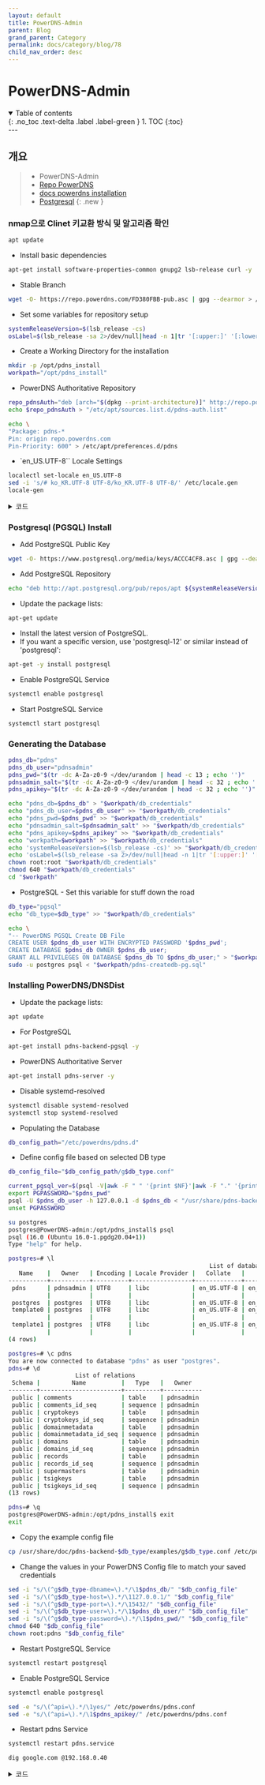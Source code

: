 ```yaml
---
layout: default
title: PowerDNS-Admin
parent: Blog
grand_parent: Category
permalink: docs/category/blog/78
child_nav_order: desc
---
```

# PowerDNS-Admin
<details open markdown="block">
  <summary>
    Table of contents
  </summary>
  {: .no_toc .text-delta .label .label-green }
1. TOC
{:toc}
</details>
---

## 개요

> - PowerDNS-Admin
> - [Repo PowerDNS](http://repo.powerdns.com/#ubuntu)
> - [docs powerdns installation](https://docs.brconsulting.info/en/docs/network/powerdns/02-pdns-installation/)
> - [Postgresql](https://www.postgresql.org/download/linux/ubuntu/)
{: .new }

### nmap으로 Clinet 키교환 방식 및 알고리즘 확인

```bash
apt update
```

- Install basic dependencies

```bash
apt-get install software-properties-common gnupg2 lsb-release curl -y
```

- Stable Branch

```bash
wget -O- https://repo.powerdns.com/FD380FBB-pub.asc | gpg --dearmor > /etc/apt/trusted.gpg.d/pdns_stable.gpg
```

- Set some variables for repository setup

```bash
systemReleaseVersion=$(lsb_release -cs)
osLabel=$(lsb_release -sa 2>/dev/null|head -n 1|tr '[:upper:]' '[:lower:]')
```

- Create a Working Directory for the installation

```bash
mkdir -p /opt/pdns_install
workpath="/opt/pdns_install"
```

- PowerDNS Authoritative Repository

```bash
repo_pdnsAuth="deb [arch="$(dpkg --print-architecture)]" http://repo.powerdns.com/${osLabel} ${systemReleaseVersion}-auth-48 main"
echo $repo_pdnsAuth > "/etc/apt/sources.list.d/pdns-auth.list"
```

```bash
echo \
"Package: pdns-*
Pin: origin repo.powerdns.com
Pin-Priority: 600" > /etc/apt/preferences.d/pdns
```

- `en_US.UTF-8`` Locale Settings

```bash
localectl set-locale en_US.UTF-8
sed -i 's/# ko_KR.UTF-8 UTF-8/ko_KR.UTF-8 UTF-8/' /etc/locale.gen
locale-gen
```

<details markdown="block">
  <summary>
    코드
  </summary>
  {: .label .label-green }
  
```bash
Generating locales (this might take a while)...
  en_US.UTF-8... done
  ko_KR.UTF-8... done
Generation complete.
```

</details>

### Postgresql (PGSQL) Install

- Add PostgreSQL Public Key

```bash
wget -O- https://www.postgresql.org/media/keys/ACCC4CF8.asc | gpg --dearmor > /etc/apt/trusted.gpg.d/postgresql.gpg
```

- Add PostgreSQL Repository

```bash
echo "deb http://apt.postgresql.org/pub/repos/apt ${systemReleaseVersion}-pgdg main" > /etc/apt/sources.list.d/pgdg.list
```

- Update the package lists:

```bash
apt-get update
```

- Install the latest version of PostgreSQL.
- If you want a specific version, use 'postgresql-12' or similar instead of 'postgresql':

```bash
apt-get -y install postgresql
```

- Enable PostgreSQL Service

```bash
systemctl enable postgresql
```

- Start PostgreSQL Service

```bash
systemctl start postgresql
```

### Generating the Database

```bash
pdns_db="pdns"
pdns_db_user="pdnsadmin"
pdns_pwd="$(tr -dc A-Za-z0-9 </dev/urandom | head -c 13 ; echo '')"
pdnsadmin_salt="$(tr -dc A-Za-z0-9 </dev/urandom | head -c 32 ; echo '')"
pdns_apikey="$(tr -dc A-Za-z0-9 </dev/urandom | head -c 32 ; echo '')"

echo "pdns_db=$pdns_db" > "$workpath/db_credentials"
echo "pdns_db_user=$pdns_db_user" >> "$workpath/db_credentials"
echo "pdns_pwd=$pdns_pwd" >> "$workpath/db_credentials"
echo "pdnsadmin_salt=$pdnsadmin_salt" >> "$workpath/db_credentials"
echo "pdns_apikey=$pdns_apikey" >> "$workpath/db_credentials"
echo "workpath=$workpath" >> "$workpath/db_credentials"
echo 'systemReleaseVersion=$(lsb_release -cs)' >> "$workpath/db_credentials"
echo 'osLabel=$(lsb_release -sa 2>/dev/null|head -n 1|tr '[:upper:]' '[:lower:]')' >> "$workpath/db_credentials"
chown root:root "$workpath/db_credentials"
chmod 640 "$workpath/db_credentials"
cd "$workpath"
```

- PostgreSQL - Set this variable for stuff down the road

```bash
db_type="pgsql"
echo "db_type=$db_type" >> "$workpath/db_credentials"

echo \
"-- PowerDNS PGSQL Create DB File
CREATE USER $pdns_db_user WITH ENCRYPTED PASSWORD '$pdns_pwd';
CREATE DATABASE $pdns_db OWNER $pdns_db_user;
GRANT ALL PRIVILEGES ON DATABASE $pdns_db TO $pdns_db_user;" > "$workpath/pdns-createdb-pg.sql"
sudo -u postgres psql < "$workpath/pdns-createdb-pg.sql"
```

### Installing PowerDNS/DNSDist

- Update the package lists:

```bash
apt update
```

- For PostgreSQL

```bash
apt-get install pdns-backend-pgsql -y
```

- PowerDNS Authoritative Server

```bash
apt-get install pdns-server -y
```

- Disable systemd-resolved

```bash
systemctl disable systemd-resolved
systemctl stop systemd-resolved
```

- Populating the Database

```bash
db_config_path="/etc/powerdns/pdns.d"
```

- Define config file based on selected DB type

```bash
db_config_file="$db_config_path/g$db_type.conf"
```

```bash
current_pgsql_ver=$(psql -V|awk -F " " '{print $NF}'|awk -F "." '{print $1}')
export PGPASSWORD="$pdns_pwd"
psql -U $pdns_db_user -h 127.0.0.1 -d $pdns_db < "/usr/share/pdns-backend-$db_type/schema/schema.$db_type.sql"
unset PGPASSWORD
```

```bash
su postgres
postgres@PowerDNS-admin:/opt/pdns_install$ psql
psql (16.0 (Ubuntu 16.0-1.pgdg20.04+1))
Type "help" for help.

postgres=# \l
                                                         List of databases
   Name    |   Owner   | Encoding | Locale Provider |   Collate   |    Ctype    | ICU Locale | ICU Rules |    Access privileges
-----------+-----------+----------+-----------------+-------------+-------------+------------+-----------+-------------------------
 pdns      | pdnsadmin | UTF8     | libc            | en_US.UTF-8 | en_US.UTF-8 |            |           | =Tc/pdnsadmin          +
           |           |          |                 |             |             |            |           | pdnsadmin=CTc/pdnsadmin
 postgres  | postgres  | UTF8     | libc            | en_US.UTF-8 | en_US.UTF-8 |            |           |
 template0 | postgres  | UTF8     | libc            | en_US.UTF-8 | en_US.UTF-8 |            |           | =c/postgres            +
           |           |          |                 |             |             |            |           | postgres=CTc/postgres
 template1 | postgres  | UTF8     | libc            | en_US.UTF-8 | en_US.UTF-8 |            |           | =c/postgres            +
           |           |          |                 |             |             |            |           | postgres=CTc/postgres
(4 rows)

postgres=# \c pdns
You are now connected to database "pdns" as user "postgres".
pdns=# \d         
                   List of relations
 Schema |         Name          |   Type   |   Owner
--------+-----------------------+----------+-----------
 public | comments              | table    | pdnsadmin
 public | comments_id_seq       | sequence | pdnsadmin
 public | cryptokeys            | table    | pdnsadmin
 public | cryptokeys_id_seq     | sequence | pdnsadmin
 public | domainmetadata        | table    | pdnsadmin
 public | domainmetadata_id_seq | sequence | pdnsadmin
 public | domains               | table    | pdnsadmin
 public | domains_id_seq        | sequence | pdnsadmin
 public | records               | table    | pdnsadmin
 public | records_id_seq        | sequence | pdnsadmin
 public | supermasters          | table    | pdnsadmin
 public | tsigkeys              | table    | pdnsadmin
 public | tsigkeys_id_seq       | sequence | pdnsadmin
(13 rows)

pdns=# \q
postgres@PowerDNS-admin:/opt/pdns_install$ exit
exit
```

- Copy the example config file

```bash
cp /usr/share/doc/pdns-backend-$db_type/examples/g$db_type.conf /etc/powerdns/pdns.d/
```

- Change the values in your PowerDNS Config file to match your saved credentials

```bash
sed -i "s/\(^g$db_type-dbname=\).*/\1$pdns_db/" "$db_config_file"
sed -i "s/\(^g$db_type-host=\).*/\1127.0.0.1/" "$db_config_file"
sed -i "s/\(^g$db_type-port=\).*/\15432/" "$db_config_file"
sed -i "s/\(^g$db_type-user=\).*/\1$pdns_db_user/" "$db_config_file"
sed -i "s/\(^g$db_type-password=\).*/\1$pdns_pwd/" "$db_config_file"
chmod 640 "$db_config_file"
chown root:pdns "$db_config_file"
```

- Restart PostgreSQL Service

```bash
systemctl restart postgresql
```

- Enable PostgreSQL Service

```bash
systemctl enable postgresql
```

```bash
sed -e "s/\(^api=\).*/\1yes/" /etc/powerdns/pdns.conf
sed -e "s/\(^api=\).*/\1$pdns_apikey/" /etc/powerdns/pdns.conf
```

- Restart pdns Service

```bash
systemctl restart pdns.service
```

```bash
dig google.com @192.168.0.40
```

<details markdown="block">
  <summary>
    코드
  </summary>
  {: .label .label-green }
  
```bash
; <<>> DiG 9.16.1-Ubuntu <<>> google.com @192.168.0.40
;; global options: +cmd
;; Got answer:
;; ->>HEADER<<- opcode: QUERY, status: REFUSED, id: 53684
;; flags: qr rd; QUERY: 1, ANSWER: 0, AUTHORITY: 0, ADDITIONAL: 1
;; WARNING: recursion requested but not available

;; OPT PSEUDOSECTION:
; EDNS: version: 0, flags:; udp: 1232
;; QUESTION SECTION:
;google.com.                    IN      A

;; Query time: 0 msec
;; SERVER: 192.168.0.40#53(192.168.0.40)
;; WHEN: Wed Oct 25 23:51:48 KST 2023
;; MSG SIZE  rcvd: 39
```

</details>

